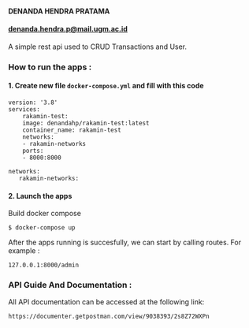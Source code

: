 #### DENANDA HENDRA PRATAMA

#### denanda.hendra.p@mail.ugm.ac.id

A simple rest api used to CRUD Transactions and User.

### How to run the apps :

#### 1. Create new file `docker-compose.yml` and fill with this code

```
version: '3.8'
services:
    rakamin-test:
    image: denandahp/rakamin-test:latest
    container_name: rakamin-test
    networks:
    - rakamin-networks
    ports:
    - 8000:8000

networks:
   rakamin-networks:
```

#### 2. Launch the apps

Build docker compose

```
$ docker-compose up
```

After the apps running is succesfully, we can start by calling routes. For example :

```
127.0.0.1:8000/admin
```

### API Guide And Documentation :

All API documentation can be accessed at the following link:

```
https://documenter.getpostman.com/view/9038393/2s8Z72WXPn
```
